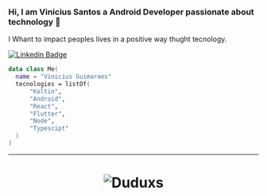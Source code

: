 ### Hi, I am Vinicius Santos a Android Developer passionate about technology 👋
I Whant to impact peoples lives in a positive way thught tecnology.

[![Linkedin Badge](https://img.shields.io/badge/-Linkedin-6633cc?style=flat-square&logo=Linkedin&logoColor=white&color=black&link=https://www.linkedin.com/in/drawiin/)](https://www.linkedin.com/in/eduarddojose/)

```kotlin
data class Me(
  name = "Vinicius Guimaraes"
  tecnologies = listOf(
      "Koltin", 
      "Android", 
      "React", 
      "Flutter", 
      "Node", 
      "Typescipt"
  )
)
```

<hr>
<h1 align="center">
<img alt="Duduxs" src="https://github-readme-stats.codestackr.vercel.app/api?username=drawiin&show_icons=true&hide_border=true&theme=dark" />
</h1>
